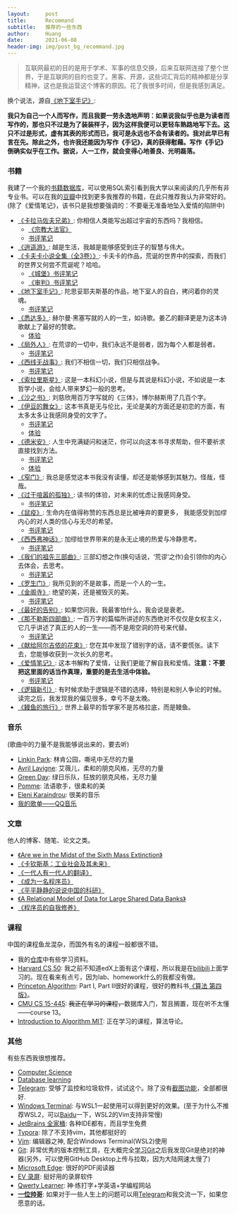 ```yaml
---
layout:     post
title:      Recommand
subtitle:   推荐的一些东西
author:     Huang
date:       2021-06-08
header-img: img/post_bg_recommand.jpg
---
```


> 互联网最初的目的是用于学术、军事的信息交换，后来互联网连接了整个世界，于是互联网的目的也变了。黑客、开源，这些词汇背后的精神都是分享精神，这也是我运营这个博客的原因。花了我很多时间，但是我感到满足。

换个说法，源自[《地下室手记》](https://huang-feiyu.github.io/2021/05/25/Notes-from-Underground):

**我只为自己一个人而写作，而且我要一劳永逸地声明：如果说我似乎也是为读者而写作的，那也只不过是为了装装样子，因为这样我便可以更轻车熟路地写下去。这只不过是形式，虚有其表的形式而已，我可是永远也不会有读者的。我对此早已有言在先。除此之外，也许我还能因为写作《手记》，真的获得慰藉。写作《手记》倒确实似乎在工作。据说，人一工作，就会变得心地善良、光明磊落。**


### 书籍

我建了一个我的[书籍数据库](https://github.com/huang-feiyu/huang-feiyu.github.io/blob/master/Resources/mybook.db)，可以使用SQL索引看到我大学以来阅读的几乎所有非专业书。可以在我的[豆瓣](https://www.douban.com/doulist/141697624/)中找到更多我推荐的书籍，在此只推荐我认为非常好的。(除了《爱情笔记》，该书只是我想要强调的：不要毫无准备地坠入爱情的陷阱中)

* [《卡拉马佐夫兄弟》](https://book.douban.com/subject/25887924/): 你相信人类能写出超过宇宙的东西吗？我相信。
    * [《宗教大法官》](https://huangfeiyu.blogspot.com/2021/08/blog-post.html)
    * [书评笔记](https://huang-feiyu.github.io/2021/08/01/The-Brothers-Karamazov)
* [《逍遥游》](https://zh.m.wikisource.org/wiki/%E8%8E%8A%E5%AD%90/%E9%80%8D%E9%81%99%E9%81%8A): 越是生活，我越是能够感受到庄子的智慧与伟大。
* [《卡夫卡小说全集（全3卷）》](https://book.douban.com/subject/25793952/): 卡夫卡的作品，荒诞的世界中的探索，而我们的世界又何尝不荒诞呢？哈哈。
    * [《城堡》书评笔记](https://huang-feiyu.github.io/2021/07/12/The-Castle/)
    * [《审判》书评笔记](https://huang-feiyu.github.io/2021/07/16/The-Trial/)
* [《地下室手记》](https://book.douban.com/subject/34990839/): 陀思妥耶夫斯基的作品，地下室人的自白，拷问着你的灵魂。
    * [书评笔记](https://huang-feiyu.github.io/2021/05/25/Notes-from-Underground/)
* [《悉达多》](https://book.douban.com/subject/26980487/): 赫尔曼·黑塞写就的人的一生，如诗歌。姜乙的翻译更是为这本诗歌献上了最好的赞歌。
    * [体验](https://huang-feiyu.github.io/2021/05/20/Essay-5/#para-5)
* [《局外人》](https://book.douban.com/subject/24257486/): 在荒谬的一切中，我们永远不是弱者，因为每个人都是弱者。
    * [书评笔记](https://huang-feiyu.github.io/2021/07/28/The-Stranger/)
* [《西线无战事》](https://book.douban.com/subject/35272817/): 我们不相信一切，我们只相信战争。        
    * [书评笔记](https://huang-feiyu.github.io/2021/05/15/Im-Westen-nichts-Neues/) 
* [《索拉里斯星》](https://book.douban.com/subject/1440243/): 这是一本科幻小说，但是与其说是科幻小说，不如说是一本哲学小说，会给人带来梦幻一般的思考。
* [《沙之书》](https://book.douban.com/subject/25796049/): 刘慈欣用百万字写就的《三体》，博尔赫斯用了几百个字。
* [《伊豆的舞女》](https://book.douban.com/subject/25899960/): 这本书真是无与伦比，无论是美的方面还是初恋的方面，有太多太多让我感同身受的文字了。
    * [书评笔记](https://huang-feiyu.github.io/2021/07/08/The-Dancing-Girl-of-Izu)
    * [体验](https://huang-feiyu.github.io/2021/07/04/Summer-vacation-Journal-8/#essay-18-%E6%83%85%E6%84%9F%E7%BB%88%E7%AB%A0)
* [《德米安》](https://book.douban.com/subject/35060088/): 人生中充满疑问和迷茫，你可以向这本书寻求帮助，但不要祈求直接找到方法。
    * [书评笔记](https://huang-feiyu.github.io/2021/05/22/Demian/)
    * [体验](https://huang-feiyu.github.io/2021/07/03/Summer-vacation-Journal-7/#essay-17-%E7%A2%8E%E7%A2%8E%E5%BF%B5)
* [《窄门》](https://book.douban.com/subject/30331835/): 我总是感觉这本书我没有读懂，却还是能够感到其魅力。怪哉，怪哉。
* [《过于喧嚣的孤独》](https://book.douban.com/subject/26220767/): 读书的体验，对未来的忧虑让我感同身受。
    * [书评笔记](https://huang-feiyu.github.io/2021/06/12/Too-Loud-a-Solitude/)
* [《鼠疫》](https://book.douban.com/subject/24257229/): 生命内在值得称赞的东西总是比被唾弃的要更多， 我能感受到加缪内心的对人类的信心与无尽的希望。
    * [书评笔记](https://huang-feiyu.github.io/2021/08/05/The-Plague)
* [《西西弗神话》](https://book.douban.com/subject/24257403/): 加缪给世界带来的是永无止境的热爱与冷静思考。
    * [书评笔记](https://huang-feiyu.github.io/2021/08/04/Sisiyphus-myth)
* [《我们的祖先三部曲》](https://book.douban.com/subject/34831995/): 三部幻想之作(换句话说，‘荒谬’之作)会引领你的内心去体会，去思考。
    * [书评笔记](https://huang-feiyu.github.io/2021/06/06/Our-ancestors/)
* [《罗生门》](https://book.douban.com/subject/26627837/): 我所见到的不是故事，而是一个人的一生。
* [《金阁寺》](https://book.douban.com/subject/30278166/): 绝望的美，还是被毁灭的美。
    * [书评笔记](https://huang-feiyu.github.io/2021/07/19/The-temple-of-the-Golden-Pavilion/) 
* [《最好的告别》](https://book.douban.com/subject/26576861/): 如果您问我，我最害怕什么，我会说是衰老。
* [《那不勒斯四部曲》](https://book.douban.com/subject/26878124/): 一百万字的篇幅所讲述的东西绝对不仅仅是女权主义，它几乎讲述了真正的人的一生——而不是用空洞的符号来代替。
    * [书评笔记](https://huang-feiyu.github.io/2021/07/02/Neapolitan-Novels/)
* [《献给阿尔吉侬的花束》](https://book.douban.com/subject/26362836/): 您在其中发现了错别字的话，请不要慌张。读下去，您能够收获到一次长久的思考。
* [《爱情笔记》](https://book.douban.com/subject/26286235/): 这本书解构了爱情，让我们更能了解自我和爱情。**注意：不要把这里面的话当作真理，重要的是去生活中体验。**
    * [书评笔记](https://huang-feiyu.github.io/2021/06/04/Essays-in-Love/)
* [《逻辑新引》](https://book.douban.com/subject/35077389/): 有时候求助于逻辑是不错的选择，特别是和别人争论的时候。读完之后，我发现我的偏见很多，幸亏不是太晚。
* [《鳗鱼的旅行》](https://book.douban.com/subject/35167939/): 世界上最早的哲学家不是苏格拉底，而是鳗鱼。


### 音乐
(歌曲中的力量不是我能够说出来的，要去听)
* [Linkin Park](https://www.linkinpark.com/): 林肯公园，嘶吼中无尽的力量
* [Avril Lavigne](https://avrillavigne.com/): 艾薇儿，柔和的朋克风格，无尽的力量
* [Green Day](https://greenday.com/): 绿日乐队，狂放的朋克风格，无尽力量
* [Pomme](https://instagram.com/pommeofficial): 法语歌手，很柔和的美
* [Eleni Karaindrou](https://y.qq.com/n/ryqq/singer/002767Dy3RcEmV): 很美的音乐
* [我的歌单——QQ音乐](https://y.qq.com/n/ryqq/profile/like/song?uin=oiCk7e-q7K-s)


### 文章

他人的博客、随笔、论文之类。

* [《Are we in the Midst of the Sixth Mass Extinction》](https://www.sciencealert.com/here-s-how-biodiversity-experts-recognise-that-we-re-midst-a-mass-extinction)
* [《卡钦斯基：工业社会及其未来》](https://z.arlmy.me/Wiki/library/Original_Kaczynski_IndustrialSocietyAndItsFuture.html)
* [《一代人有一代人的翻译》](https://huangfeiyu.blogspot.com/2021/06/article-1-translation.html)
* [《成为一名程序员》](../Resources/成为一名程序员.md)
* [《平平静静的说说中国的科研》](http://www.ruanyifeng.com/blog/2010/07/my_thoughts_on_china_scientific_research.html)
* [《A Relational Model of Data for Large Shared Data Banks》](https://www.seas.upenn.edu/~zives/03f/cis550/codd.pdf)
* [《程序员的自我修养》](https://leohxj.gitbooks.io/a-programmer-prepares/content/programmer-basic/index.html)

### 课程

中国的课程鱼龙混杂，而国外有名的课程一般都很不错。

* 我的[仓库](https://github.com/huang-feiyu/Learning-Space)中有些学习资料。
* [Harvard CS 50](https://www.edx.org/course/introduction-computer-science-harvardx-cs50x): 我之前不知道edX上面有这个课程，所以我是在[bilibili](https://www.bilibili.com/video/BV1Rb411378V?from=search&seid=889686890287034094)上面学习的。现在看来有点亏，因为lab、homework什么的我都没有做。
* [Princeton Algorithm](https://www.coursera.org/learn/algorithms-part1/home/welcome): Part I, Part II很好的课程，很好的教科书[《算法 第四版》](https://item.jd.com/11098789.html)。
* [CMU CS 15-445](https://15445.courses.cs.cmu.edu/fall2020/): ~~我正在学习的课程，~~数据库入门，暂且搁置，现在听不太懂——course 13。
* [Introduction to Algorithm MIT](https://ocw.mit.edu/courses/electrical-engineering-and-computer-science/6-046j-introduction-to-algorithms-sma-5503-fall-2005/): 正在学习的课程，算法导论。

### 其他

有些东西我很想推荐。

* [Computer Science](https://github.com/huang-feiyu/computer-science)
* [Database learning](https://github.com/huang-feiyu/Learning-Space/tree/master/Other/awesome-database-learning)
* [Telegram](https://telegram.org/): 受够了监控和垃圾软件，试试这个。除了没有[截图功能](https://www.snipaste.com/)，全部都很好.
* [Windows Terminal](https://github.com/microsoft/terminal): 与WSL1一起使用可以得到更好的效果。(至于为什么不推荐WSL2，可以[Baidu](https://www.google.com)一下，WSL2的Vim支持非常慢)
* [JetBrains 全家桶](https://www.jetbrains.com/?var=1): 各种IDE都有，而且学生免费
* [Typora](https://typora.io/): 除了不支持vim，其他都挺好的
* [Vim](https://www.vim.org/): 编辑器之神, 配合Windows Terminal(WSL2)使用
* [Git](https://git-scm.com/): 非常优秀的版本控制工具，在大概完全[学习Git](https://huang-feiyu.github.io/2021/07/28/Learning-Git/)之后我发现Git是绝对的神器(另外，可以使用GitHub Desktop上传与拉取，因为大陆网速太慢了)
* [Microsoft Edge](https://www.microsoft.com/en-us/edge): 很好的PDF阅读器
* [EV 录屏](https://www.ieway.cn/evcapture.html): 挺好用的录屏软件
* [Qwerty Learner](https://qwerty.kaiyi.cool/): 神·练打字+学英语+学编程网站
* **[一位帅哥](https://github.com/huang-feiyu)**: 如果对于一些人生上的问题可以用[Telegram](https://t.me/huangfeiyu)和我交流一下，如果您愿意的话。
